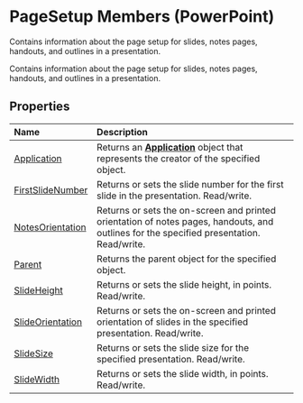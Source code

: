 
# PageSetup Members (PowerPoint)
Contains information about the page setup for slides, notes pages, handouts, and outlines in a presentation.

Contains information about the page setup for slides, notes pages, handouts, and outlines in a presentation.


## Properties



|**Name**|**Description**|
|:-----|:-----|
|[Application](37ca1a31-13dd-cd78-7622-15566bfbae98.md)|Returns an  **[Application](978c2b99-4271-b953-4283-73b5f3d96f41.md)** object that represents the creator of the specified object.|
|[FirstSlideNumber](277f613b-8c3a-d8bb-593c-a66ca41b4fa0.md)|Returns or sets the slide number for the first slide in the presentation. Read/write.|
|[NotesOrientation](1a8e233a-58da-1296-da1f-cf59892e518f.md)|Returns or sets the on-screen and printed orientation of notes pages, handouts, and outlines for the specified presentation. Read/write.|
|[Parent](58f34a76-6ae8-c861-f4e7-0290931fb736.md)|Returns the parent object for the specified object.|
|[SlideHeight](64b269cf-4b78-eabf-8963-d1971dc90637.md)|Returns or sets the slide height, in points. Read/write.|
|[SlideOrientation](24278d5b-075a-3f30-4667-b9c3af102382.md)|Returns or sets the on-screen and printed orientation of slides in the specified presentation. Read/write.|
|[SlideSize](1f6db7f6-e9bb-e1fb-08f0-194b61733f5c.md)|Returns or sets the slide size for the specified presentation. Read/write.|
|[SlideWidth](671d3962-a4d0-fcca-009e-784abaedbd8f.md)|Returns or sets the slide width, in points. Read/write.|
